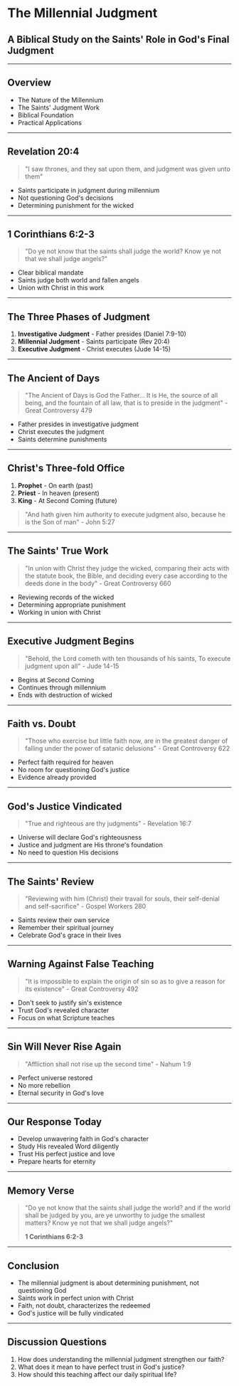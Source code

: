 # The Millennial Judgment
## A Biblical Study on the Saints' Role in God's Final Judgment

---

## Overview
- The Nature of the Millennium
- The Saints' Judgment Work  
- Biblical Foundation
- Practical Applications

---

## Revelation 20:4
> "I saw thrones, and they sat upon them, and judgment was given unto them"

- Saints participate in judgment during millennium
- Not questioning God's decisions
- Determining punishment for the wicked

---

## 1 Corinthians 6:2-3
> "Do ye not know that the saints shall judge the world? Know ye not that we shall judge angels?"

- Clear biblical mandate
- Saints judge both world and fallen angels
- Union with Christ in this work

---

## The Three Phases of Judgment
1. **Investigative Judgment** - Father presides (Daniel 7:9-10)
2. **Millennial Judgment** - Saints participate (Rev 20:4)
3. **Executive Judgment** - Christ executes (Jude 14-15)

---

## The Ancient of Days
> "The Ancient of Days is God the Father... It is He, the source of all being, and the fountain of all law, that is to preside in the judgment" - Great Controversy 479

- Father presides in investigative judgment
- Christ executes the judgment
- Saints determine punishments

---

## Christ's Three-fold Office
1. **Prophet** - On earth (past)
2. **Priest** - In heaven (present)  
3. **King** - At Second Coming (future)

> "And hath given him authority to execute judgment also, because he is the Son of man" - John 5:27

---

## The Saints' True Work
> "In union with Christ they judge the wicked, comparing their acts with the statute book, the Bible, and deciding every case according to the deeds done in the body" - Great Controversy 660

- Reviewing records of the wicked
- Determining appropriate punishment
- Working in union with Christ

---

## Executive Judgment Begins
> "Behold, the Lord cometh with ten thousands of his saints, To execute judgment upon all" - Jude 14-15

- Begins at Second Coming
- Continues through millennium
- Ends with destruction of wicked

---

## Faith vs. Doubt
> "Those who exercise but little faith now, are in the greatest danger of falling under the power of satanic delusions" - Great Controversy 622

- Perfect faith required for heaven
- No room for questioning God's justice
- Evidence already provided

---

## God's Justice Vindicated
> "True and righteous are thy judgments" - Revelation 16:7

- Universe will declare God's righteousness
- Justice and judgment are His throne's foundation
- No need to question His decisions

---

## The Saints' Review
> "Reviewing with him (Christ) their travail for souls, their self-denial and self-sacrifice" - Gospel Workers 280

- Saints review their own service
- Remember their spiritual journey
- Celebrate God's grace in their lives

---

## Warning Against False Teaching
> "It is impossible to explain the origin of sin so as to give a reason for its existence" - Great Controversy 492

- Don't seek to justify sin's existence
- Trust God's revealed character
- Focus on what Scripture teaches

---

## Sin Will Never Rise Again
> "Affliction shall not rise up the second time" - Nahum 1:9

- Perfect universe restored
- No more rebellion
- Eternal security in God's love

---

## Our Response Today
- Develop unwavering faith in God's character
- Study His revealed Word diligently
- Trust His perfect justice and love
- Prepare hearts for eternity

---

## Memory Verse
> "Do ye not know that the saints shall judge the world? and if the world shall be judged by you, are ye unworthy to judge the smallest matters? Know ye not that we shall judge angels?" 
> 
> **1 Corinthians 6:2-3**

---

## Conclusion
- The millennial judgment is about determining punishment, not questioning God
- Saints work in perfect union with Christ
- Faith, not doubt, characterizes the redeemed
- God's justice will be fully vindicated

---

## Discussion Questions
1. How does understanding the millennial judgment strengthen our faith?
2. What does it mean to have perfect trust in God's justice?
3. How should this teaching affect our daily spiritual life?